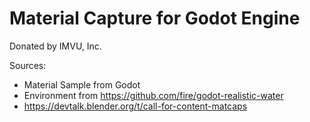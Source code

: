 # Material Capture for Godot Engine

Donated by IMVU, Inc.

Sources:
* Material Sample from Godot
* Environment from https://github.com/fire/godot-realistic-water
* https://devtalk.blender.org/t/call-for-content-matcaps
